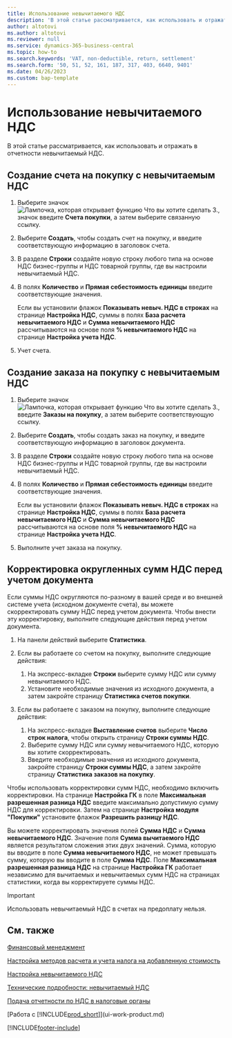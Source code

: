 ```yaml
---
title: Использование невычитаемого НДС
description: 'В этой статье рассматривается, как использовать и отражать в отчетности невычитаемый НДС.'
author: altotovi
ms.author: altotovi
ms.reviewer: null
ms.service: dynamics-365-business-central
ms.topic: how-to
ms.search.keywords: 'VAT, non-deductible, return, settlement'
ms.search.form: '50, 51, 52, 161, 187, 317, 403, 6640, 9401'
ms.date: 04/26/2023
ms.custom: bap-template
---
```


# <a name="use-non-deductible-vat"></a>Использование невычитаемого НДС

В этой статье рассматривается, как использовать и отражать в отчетности невычитаемый НДС.

## <a name="create-a-purchase-invoice-with-non-deductible-vat"></a>Создание счета на покупку с невычитаемым НДС

1. Выберите значок ![Лампочка, которая открывает функцию Что вы хотите сделать 3.](media/ui-search/search_small.png "Что вы хотите сделать"), значок введите **Счета покупки**, а затем выберите связанную ссылку.
2. Выберите **Создать**, чтобы создать счет на покупку, и введите соответствующую информацию в заголовок счета.
3. В разделе **Строки** создайте новую строку любого типа на основе НДС бизнес-группы и НДС товарной группы, где вы настроили невычитаемый НДС.
4. В полях **Количество** и **Прямая себестоимость единицы** введите соответствующие значения.

    Если вы установили флажок **Показывать невыч. НДС в строках** на странице **Настройка НДС**, суммы в полях **База расчета невычитаемого НДС** и **Сумма невычитаемого НДС** рассчитываются на основе поля **% невычитаемого НДС** на странице **Настройка учета НДС**.

5. Учет счета.

## <a name="create-a-purchase-order-with-non-deductible-vat"></a>Создание заказа на покупку с невычитаемым НДС

1. Выберите значок ![Лампочка, которая открывает функцию Что вы хотите сделать 3.](media/ui-search/search_small.png "Что вы хотите сделать"), введите **Заказы на покупку**, а затем выберите соответствующую ссылку.
2. Выберите **Создать**, чтобы создать заказ на покупку, и введите соответствующую информацию в заголовок документа.
3. В разделе **Строки** создайте новую строку любого типа на основе НДС бизнес-группы и НДС товарной группы, где вы настроили невычитаемый НДС.
4. В полях **Количество** и **Прямая себестоимость единицы** введите соответствующие значения.

    Если вы установили флажок **Показывать невыч. НДС в строках** на странице **Настройка НДС**, суммы в полях **База расчета невычитаемого НДС** и **Сумма невычитаемого НДС** рассчитываются на основе поля **% невычитаемого НДС** на странице **Настройка учета НДС**.

5. Выполните учет заказа на покупку.

## <a name="adjust-rounded-vat-amounts-before-document-posting"></a>Корректировка округленных сумм НДС перед учетом документа

Если суммы НДС округляются по-разному в вашей среде и во внешней системе учета (исходном документе счета), вы можете скорректировать сумму НДС перед учетом документа. Чтобы внести эту корректировку, выполните следующие действия перед учетом документа.

1. На панели действий выберите **Статистика**.
2. Если вы работаете со счетом на покупку, выполните следующие действия:

    1. На экспресс-вкладке **Строки** выберите сумму НДС или сумму невычитаемого НДС.
    2. Установите необходимые значения из исходного документа, а затем закройте страницу **Статистика счетов покупки**.

3.  Если вы работаете с заказом на покупку, выполните следующие действия:

    1. На экспресс-вкладке **Выставление счетов** выберите **Число строк налога**, чтобы открыть страницу **Строки суммы НДС**.
    2. Выберите сумму НДС или сумму невычитаемого НДС, которую вы хотите скорректировать.
    3. Введите необходимые значения из исходного документа, закройте страницу **Строки суммы НДС**, а затем закройте страницу **Статистика заказов на покупку**.

Чтобы использовать корректировки сумм НДС, необходимо включить корректировки. На странице **Настройка ГК** в поле **Максимальная разрешенная разница НДС** введите максимально допустимую сумму НДС для корректировки. Затем на странице **Настройка модуля "Покупки"** установите флажок **Разрешить разницу НДС**.

Вы можете корректировать значения полей **Сумма НДС** и **Сумма невычитаемого НДС**. Значение поля **Сумма вычитаемого НДС** является результатом сложения этих двух значений. Сумма, которую вы вводите в поле **Сумма невычитаемого НДС**, не может превышать сумму, которую вы вводите в поле **Сумма НДС**. Поле **Максимальная разрешенная разница НДС** на странице **Настройка ГК** работает независимо для вычитаемых и невычитаемых сумм НДС на страницах статистики, когда вы корректируете суммы НДС.

> [!IMPORTANT]
> Использовать невычитаемый НДС в счетах на предоплату нельзя.

## <a name="see-also"></a>См. также

[Финансовый менеджмент](finance.md)

[Настройка методов расчета и учета налога на добавленную стоимость](finance-setup-vat.md)  

[Настройка невычитаемого НДС](finance-setup-nondeductible-vat.md)

[Технические подробности: невычитаемый НДС](design-details-nondeductible-vat.md)

[Подача отчетности по НДС в налоговые органы](finance-how-report-vat.md)

[Работа с [!INCLUDE[prod_short](includes/prod_short.md)]](ui-work-product.md)

[!INCLUDE[footer-include](includes/footer-banner.md)]
